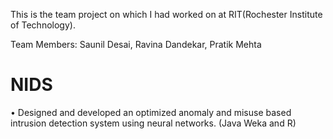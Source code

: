This is the team project on which I had worked on at RIT(Rochester Institute of Technology).

Team Members:  Saunil Desai, Ravina Dandekar, Pratik Mehta

# NIDS
•	Designed and developed an optimized anomaly and misuse based intrusion detection system using neural networks. (Java Weka and R)
